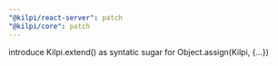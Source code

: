 ```yaml
---
"@kilpi/react-server": patch
"@kilpi/core": patch
---
```


introduce Kilpi.extend() as syntatic sugar for Object.assign(Kilpi, {...})
